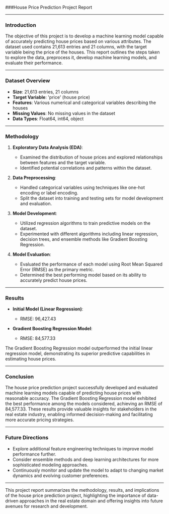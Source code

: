 ###House Price Prediction Project Report

---

### Introduction

The objective of this project is to develop a machine learning model capable of accurately predicting house prices based on various attributes. The dataset used contains 21,613 entries and 21 columns, with the target variable being the price of the houses. This report outlines the steps taken to explore the data, preprocess it, develop machine learning models, and evaluate their performance.

---

### Dataset Overview

- **Size**: 21,613 entries, 21 columns
- **Target Variable**: 'price' (house price)
- **Features**: Various numerical and categorical variables describing the houses
- **Missing Values**: No missing values in the dataset
- **Data Types**: Float64, int64, object

---

### Methodology

1. **Exploratory Data Analysis (EDA)**:
   - Examined the distribution of house prices and explored relationships between features and the target variable.
   - Identified potential correlations and patterns within the dataset.

2. **Data Preprocessing**:
   - Handled categorical variables using techniques like one-hot encoding or label encoding.
   - Split the dataset into training and testing sets for model development and evaluation.

3. **Model Development**:
   - Utilized regression algorithms to train predictive models on the dataset.
   - Experimented with different algorithms including linear regression, decision trees, and ensemble methods like Gradient Boosting Regression.

4. **Model Evaluation**:
   - Evaluated the performance of each model using Root Mean Squared Error (RMSE) as the primary metric.
   - Determined the best performing model based on its ability to accurately predict house prices.

---

### Results

- **Initial Model (Linear Regression)**:
  - RMSE: 96,427.43

- **Gradient Boosting Regression Model**:
  - RMSE: 84,577.33

The Gradient Boosting Regression model outperformed the initial linear regression model, demonstrating its superior predictive capabilities in estimating house prices.

---

### Conclusion

The house price prediction project successfully developed and evaluated machine learning models capable of predicting house prices with reasonable accuracy. The Gradient Boosting Regression model exhibited the best performance among the models considered, achieving an RMSE of 84,577.33. These results provide valuable insights for stakeholders in the real estate industry, enabling informed decision-making and facilitating more accurate pricing strategies.

---

### Future Directions

- Explore additional feature engineering techniques to improve model performance further.
- Consider ensemble methods and deep learning architectures for more sophisticated modeling approaches.
- Continuously monitor and update the model to adapt to changing market dynamics and evolving customer preferences.

---

This project report summarizes the methodology, results, and implications of the house price prediction project, highlighting the importance of data-driven approaches in the real estate domain and offering insights into future avenues for research and development.
